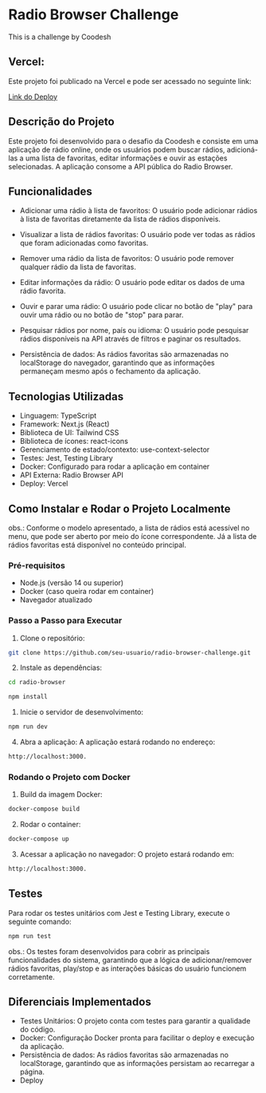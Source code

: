 # Radio Browser Challenge

This is a challenge by Coodesh

## Vercel:

Este projeto foi publicado na Vercel e pode ser acessado no seguinte link:

[Link do Deploy](https://radio-browser-urgq.vercel.app/)

## Descrição do Projeto

Este projeto foi desenvolvido para o desafio da Coodesh e consiste em uma aplicação de rádio online, onde os usuários podem buscar rádios, adicioná-las a uma lista de favoritas, editar informações e ouvir as estações selecionadas. A aplicação consome a API pública do Radio Browser.

## Funcionalidades

* Adicionar uma rádio à lista de favoritos: O usuário pode adicionar rádios à lista de favoritas diretamente da lista de rádios disponíveis.

* Visualizar a lista de rádios favoritas: O usuário pode ver todas as rádios que foram adicionadas como favoritas.

* Remover uma rádio da lista de favoritos: O usuário pode remover qualquer rádio da lista de favoritas.

* Editar informações da rádio: O usuário pode editar os dados de uma rádio favorita.

* Ouvir e parar uma rádio: O usuário pode clicar no botão de "play" para ouvir uma rádio ou no botão de "stop" para parar.

* Pesquisar rádios por nome, país ou idioma: O usuário pode pesquisar rádios disponíveis na API através de filtros e paginar os resultados.

* Persistência de dados: As rádios favoritas são armazenadas no localStorage do navegador, garantindo que as informações permaneçam mesmo após o fechamento da aplicação.

## Tecnologias Utilizadas

* Linguagem: TypeScript
* Framework: Next.js (React)
* Biblioteca de UI: Tailwind CSS
* Biblioteca de ícones: react-icons
* Gerenciamento de estado/contexto: use-context-selector
* Testes: Jest, Testing Library
* Docker: Configurado para rodar a aplicação em container
* API Externa: Radio Browser API
* Deploy: Vercel

## Como Instalar e Rodar o Projeto Localmente

obs.: Conforme o modelo apresentado, a lista de rádios está acessível no menu, que pode ser aberto por meio do ícone correspondente. Já a lista de rádios favoritas está disponível no conteúdo principal.

### Pré-requisitos

* Node.js (versão 14 ou superior)
* Docker (caso queira rodar em container)
* Navegador atualizado

### Passo a Passo para Executar

1. Clone o repositório:

```bash
git clone https://github.com/seu-usuario/radio-browser-challenge.git
```

2. Instale as dependências:

```bash
cd radio-browser
```

```bash
npm install
```

1. Inicie o servidor de desenvolvimento:

```bash
npm run dev
```
4. Abra a aplicação: A aplicação estará rodando no endereço:

```bash
http://localhost:3000.
```

### Rodando o Projeto com Docker

1. Build da imagem Docker:

```bash
docker-compose build
```

2. Rodar o container:

```bash
docker-compose up
```

3. Acessar a aplicação no navegador: O projeto estará rodando em:

```bash
http://localhost:3000.
```

## Testes

Para rodar os testes unitários com Jest e Testing Library, execute o seguinte comando:

```bash
npm run test
```

obs.: Os testes foram desenvolvidos para cobrir as principais funcionalidades do sistema, garantindo que a lógica de adicionar/remover rádios favoritas, play/stop e as interações básicas do usuário funcionem corretamente.

## Diferenciais Implementados

* Testes Unitários: O projeto conta com testes para garantir a qualidade do código.
* Docker: Configuração Docker pronta para facilitar o deploy e execução da aplicação.
* Persistência de dados: As rádios favoritas são armazenadas no localStorage, garantindo que as informações persistam ao recarregar a página.
* Deploy
